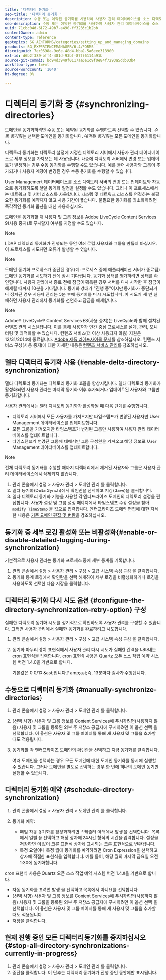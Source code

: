 ```yaml
---
title: '디렉터리 동기화 '
seo-title: '디렉터리 동기화 '
description: 수동 또는 예약된 동기화를 사용하여 사용자 관리 데이터베이스를 소스 디렉토리 서버의 변경 사항과 동기화하는 방법을 알아봅니다.
seo-description: 수동 또는 예약된 동기화를 사용하여 사용자 관리 데이터베이스를 소스 디렉토리 서버의 변경 사항과 동기화하는 방법을 알아봅니다.
uuid: 71cbc04d-6172-49b7-a490-ff3233c1b2bb
contentOwner: admin
content-type: reference
geptopics: SG_AEMFORMS/categories/setting_up_and_managing_domains
products: SG_EXPERIENCEMANAGER/6.4/FORMS
discoiquuid: 7ec0698a-9e6e-48d4-bba2-5a6eee313900
exl-id: d6b2f389-bff4-481d-93bf-87f56114a91b
source-git-commit: bd94d3949f0117aa3e1c9f0e84f7293a5d6b03b4
workflow-type: tm+mt
source-wordcount: '1040'
ht-degree: 0%

---
```


# 디렉터리 동기화 중 {#synchronizing-directories}

도메인을 동기화하려면 수동 또는 예약된 동기화를 수행하도록 선택할 수 있습니다. *수동 동기화*&#x200B;는 선택한 도메인을 동기화합니다. *예약된 동기화*&#x200B;는 모든 도메인을 동기화합니다.

디렉토리 동기화는 디렉토리 설정에 지정한 디렉토리 서버에서 사용자 관리 데이터베이스로 세부 정보를 가져오는 데 사용됩니다. 나중에 디렉토리 서버에서 변경 또는 업데이트가 발생하는 경우 수동 동기화를 수행할 수도 있습니다. 예를 들어 사용자와 그룹이 추가되거나 사용자 계정이 변경된 경우 수동 동기화를 수행할 수 있습니다.

User Management 데이터베이스를 소스 디렉토리 서버의 변경 또는 업데이트와 자동으로 동기화하도록 일일 동기화 일정을 설정할 수도 있습니다. 그러나 이 프로세스에서는 네트워크 및 서버 리소스를 사용합니다. 시스템 및 네트워크 리소스를 연결하는 불필요한 동기화를 예약하지 않고 사용 기간이 짧습니다. 불필요한 동기화를 최소화하려면 즉각적인 동기화 옵션을 대신 사용하십시오.

도메인을 동기화할 때 사용자 및 그룹 정보를 Adobe LiveCycle Content Services 9(사용 중지)로 푸시할지 여부를 지정할 수도 있습니다.

>[!NOTE]
>
>LDAP 디렉터리 동기화가 진행되는 동안 여러 로컬 사용자와 그룹을 만들지 마십시오. 이 프로세스를 시도하면 오류가 발생할 수 있습니다.

>[!NOTE]
>
>도메인 동기화 프로세스가 중단된 경우(예: 프로세스 중에 애플리케이션 서버가 종료됨) 도메인 동기화를 시도하기 전에 잠시 기다립니다. 동기화 상태를 평가하려면 상태를 확인합니다. 사용자 관리에서 종료 전에 잠금이 획득된 경우 서버를 다시 시작한 후 잠금이 해제될 때까지 10분을 기다립니다. 동기화 상태가 &quot;진행 중&quot;이지만 동기화가 중단되거나 정지된 경우 사용자 관리는 3분 후에 동기화를 다시 시도합니다. 이 시도가 세 번 실패하면 사용자 관리에서 동기화를 선언하고 잠금을 해제합니다.

>[!NOTE]
>
>Adobe® LiveCycle® Content Services ES(사용 중지)는 LiveCycle과 함께 설치된 컨텐츠 관리 시스템입니다. 이를 통해 사용자가 인간 중심 프로세스를 설계, 관리, 모니터링 및 최적화할 수 있습니다. 컨텐츠 서비스(더 이상 사용되지 않음) 지원은 12/31/2014에 종료됩니다. [Adobe 제품 라이프사이클 문서](https://www.adobe.com/support/products/enterprise/eol/eol_matrix.html)를 참조하십시오. 컨텐츠 서비스 구성(사용 중지)에 대한 자세한 내용은 [컨텐츠 서비스 관리](https://help.adobe.com/en_US/livecycle/9.0/admin_contentservices.pdf)를 참조하십시오.

## 델타 디렉터리 동기화 사용 {#enable-delta-directory-synchronization}

델타 디렉토리 동기화는 디렉토리 동기화 효율을 향상시킵니다. 델타 디렉토리 동기화가 활성화되면 사용자 관리는 마지막 동기화 이후 추가되거나 업데이트된 사용자와 그룹만 동기화합니다.

사용자 관리에서는 델타 디렉토리 동기화가 활성화될 때 다음 단계를 수행합니다.

* 디렉토리 서버에서 모든 사용자를 가져오지만 타임스탬프가 변경된 사용자만 User Management 데이터베이스를 업데이트합니다.
* 모든 그룹을 가져오지만 타임스탬프가 변경된 그룹만 사용하여 사용자 관리 데이터베이스를 업데이트합니다.
* 타임스탬프가 변경된 그룹에 대해서만 그룹 구성원을 가져오고 해당 정보로 User Management 데이터베이스를 업데이트합니다.

>[!NOTE]
>
>전체 디렉토리 동기화를 수행할 때까지 디렉터리에서 제거된 사용자와 그룹은 사용자 관리 데이터베이스에서 삭제되지 않습니다.

1. 관리 콘솔에서 설정 > 사용자 관리 > 도메인 관리 를 클릭합니다.
1. 델타 동기화(Delta Synch)에서 확인란을 선택하고 저장(Save)을 클릭합니다.
1. 델타 디렉토리 동기화 기능을 사용할 각 엔터프라이즈 도메인의 디렉토리 설정을 편집합니다. 사용자 설정 및 그룹 설정 페이지에서 타임스탬프 수정 설정을 찾아 `modify TimeStamp` 을 값으로 입력합니다. 엔터프라이즈 도메인 편집에 대한 자세한 내용은 [기존 도메인 편집 및 변환](/help/forms/using/admin-help/editing-converting-existing-domains.md#editing-and-converting-existing-domains)을 참조하십시오.

## 동기화 중 세부 로깅 활성화 또는 비활성화{#enable-or-disable-detailed-logging-during-synchronization}

기본적으로 사용자 관리는 동기화 프로세스 중에 세부 통계를 기록합니다.

1. 관리 콘솔에서 설정 > 사용자 관리 > 구성 > 고급 시스템 속성 구성 을 클릭합니다.
1. 동기화 통계 로깅에서 확인란을 선택 해제하여 세부 로깅을 비활성화하거나 로깅을 사용하도록 선택한 다음 저장을 클릭합니다.

## 디렉터리 동기화 다시 시도 옵션 {#configure-the-directory-synchronization-retry-option} 구성

실패한 디렉토리 동기화 시도를 정기적으로 확인하도록 사용자 관리를 구성할 수 있습니다. 그러면 사용자 관리에서 실패한 동기화를 완료하려고 시도합니다.

1. 관리 콘솔에서 설정 > 사용자 관리 > 구성 > 고급 시스템 속성 구성 을 클릭합니다.
1. 동기화 마무리 장치 표현식에서 사용자 관리 다시 시도가 실패한 간격을 나타내는 cron 표현식을 입력합니다. cron 표현식 사용은 Quartz 오픈 소스 작업 예약 시스템 버전 1.4.0을 기반으로 합니다.

   기본값은 0 0/13 &amp;ast;입니다.? amp;ast;즉, 13분마다 검사가 수행됩니다.

## 수동으로 디렉터리 동기화 {#manually-synchronize-directories}

1. 관리 콘솔에서 설정 > 사용자 관리 > 도메인 관리 를 클릭합니다.
1. (선택 사항) 사용자 및 그룹 정보를 Content Services에 푸시하려면(사용하지 않음) 사용자 및 그룹을 등록된 외부 주 저장소 공급자에 푸시하려면 이 옵션 선택 을 선택합니다. 이 옵션은 사용자 및 그룹 페이지를 통해 새 사용자 및 그룹을 추가할 때도 적용됩니다.
1. 동기화할 각 엔터프라이즈 도메인의 확인란을 선택하고 지금 동기화를 클릭합니다.

   여러 도메인을 선택하는 경우 모든 도메인에 대한 도메인 동기화를 동시에 실행할 수 있습니다. 그러나 도메인을 별도로 선택하는 경우 한 번에 하나의 도메인 동기만 실행할 수 있습니다.

## 디렉터리 동기화 예약 {#schedule-directory-synchronization}

1. 관리 콘솔에서 설정 > 사용자 관리 > 도메인 관리 를 클릭합니다.
1. 동기화 예약:

   * 매일 자동 동기화를 활성화하려면 스케줄러 아래에서 발생 을 선택합니다. 목록에서 일별 을 선택하고 해당 상자에 24시간 형식의 시간을 입력합니다. 설정을 저장하면 이 값이 크론 표현식 상자에 표시되는 크론 표현식으로 변환됩니다.
   * 특정 요일이나 특정 월에 동기화를 예약하려면 Cron Expression을 선택하고 상자에 적절한 표현식을 입력합니다. 예를 들어, 해당 월의 마지막 금요일 오전 1:30에 동기화합니다.

cron 표현식 사용은 Quartz 오픈 소스 작업 예약 시스템 버전 1.4.0을 기반으로 합니다.

* 자동 동기화를 끄려면 발생 을 선택하고 목록에서 아니요를 선택합니다.
* (선택 사항) 사용자 및 그룹 정보를 Content Services에 푸시하려면(사용하지 않음) 사용자 및 그룹을 등록된 외부 주 저장소 공급자에 푸시하려면 이 옵션 선택 을 선택합니다. 이 옵션은 사용자 및 그룹 페이지를 통해 새 사용자 및 그룹을 추가할 때도 적용됩니다.
* 저장을 클릭합니다.

## 현재 진행 중인 모든 디렉터리 동기화를 중지하십시오 {#stop-all-directory-synchronizations-currently-in-progress}

1. 관리 콘솔에서 설정 > 사용자 관리 > 도메인 관리 를 클릭합니다.
1. 중단을 클릭합니다. 이 단추는 디렉터리 동기화가 진행 중인 동안에만 표시됩니다.
